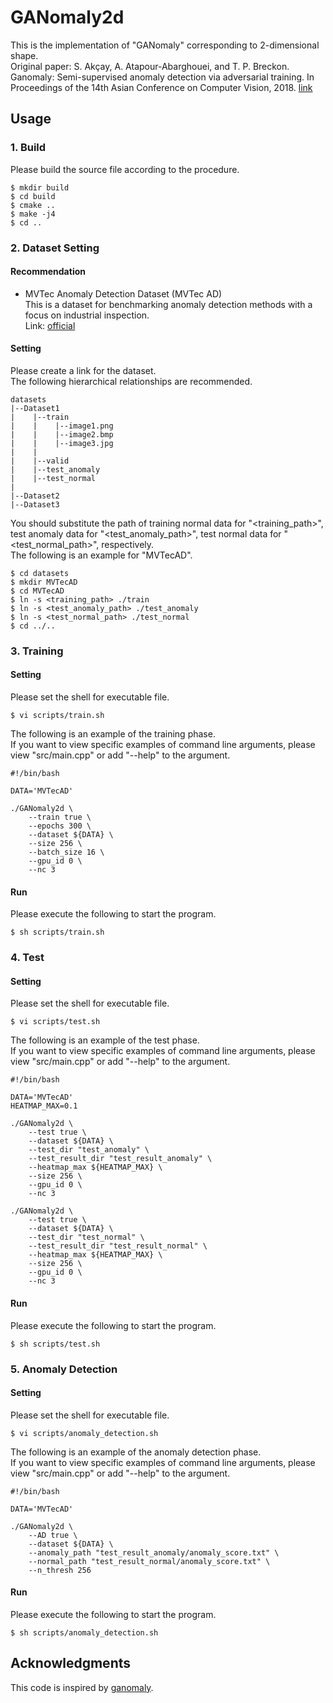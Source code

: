 # GANomaly2d
This is the implementation of "GANomaly" corresponding to 2-dimensional shape.<br>
Original paper: S. Akçay, A. Atapour-Abarghouei, and T. P. Breckon. Ganomaly: Semi-supervised anomaly detection via adversarial training. In Proceedings of the 14th Asian Conference on Computer Vision, 2018. [link](https://arxiv.org/abs/1805.06725)

## Usage

### 1. Build
Please build the source file according to the procedure.
~~~
$ mkdir build
$ cd build
$ cmake ..
$ make -j4
$ cd ..
~~~

### 2. Dataset Setting

#### Recommendation
- MVTec Anomaly Detection Dataset (MVTec AD)<br>
This is a dataset for benchmarking anomaly detection methods with a focus on industrial inspection.<br>
Link: [official](https://www.mvtec.com/company/research/datasets/mvtec-ad/)

#### Setting

Please create a link for the dataset.<br>
The following hierarchical relationships are recommended.

~~~
datasets
|--Dataset1
|    |--train
|    |    |--image1.png
|    |    |--image2.bmp
|    |    |--image3.jpg
|    |
|    |--valid
|    |--test_anomaly
|    |--test_normal
|
|--Dataset2
|--Dataset3
~~~


You should substitute the path of training normal data for "<training_path>", test anomaly data for "<test_anomaly_path>", test normal data for "<test_normal_path>", respectively.<br>
The following is an example for "MVTecAD".
~~~
$ cd datasets
$ mkdir MVTecAD
$ cd MVTecAD
$ ln -s <training_path> ./train
$ ln -s <test_anomaly_path> ./test_anomaly
$ ln -s <test_normal_path> ./test_normal
$ cd ../..
~~~

### 3. Training

#### Setting
Please set the shell for executable file.
~~~
$ vi scripts/train.sh
~~~
The following is an example of the training phase.<br>
If you want to view specific examples of command line arguments, please view "src/main.cpp" or add "--help" to the argument.
~~~
#!/bin/bash

DATA='MVTecAD'

./GANomaly2d \
    --train true \
    --epochs 300 \
    --dataset ${DATA} \
    --size 256 \
    --batch_size 16 \
    --gpu_id 0 \
    --nc 3
~~~

#### Run
Please execute the following to start the program.
~~~
$ sh scripts/train.sh
~~~

### 4. Test

#### Setting
Please set the shell for executable file.
~~~
$ vi scripts/test.sh
~~~
The following is an example of the test phase.<br>
If you want to view specific examples of command line arguments, please view "src/main.cpp" or add "--help" to the argument.
~~~
#!/bin/bash

DATA='MVTecAD'
HEATMAP_MAX=0.1

./GANomaly2d \
    --test true \
    --dataset ${DATA} \
    --test_dir "test_anomaly" \
    --test_result_dir "test_result_anomaly" \
    --heatmap_max ${HEATMAP_MAX} \
    --size 256 \
    --gpu_id 0 \
    --nc 3
    
./GANomaly2d \
    --test true \
    --dataset ${DATA} \
    --test_dir "test_normal" \
    --test_result_dir "test_result_normal" \
    --heatmap_max ${HEATMAP_MAX} \
    --size 256 \
    --gpu_id 0 \
    --nc 3
~~~

#### Run
Please execute the following to start the program.
~~~
$ sh scripts/test.sh
~~~

### 5. Anomaly Detection

#### Setting
Please set the shell for executable file.
~~~
$ vi scripts/anomaly_detection.sh
~~~
The following is an example of the anomaly detection phase.<br>
If you want to view specific examples of command line arguments, please view "src/main.cpp" or add "--help" to the argument.
~~~
#!/bin/bash

DATA='MVTecAD'

./GANomaly2d \
    --AD true \
    --dataset ${DATA} \
    --anomaly_path "test_result_anomaly/anomaly_score.txt" \
    --normal_path "test_result_normal/anomaly_score.txt" \
    --n_thresh 256
~~~

#### Run
Please execute the following to start the program.
~~~
$ sh scripts/anomaly_detection.sh
~~~


## Acknowledgments
This code is inspired by [ganomaly](https://github.com/samet-akcay/ganomaly).
